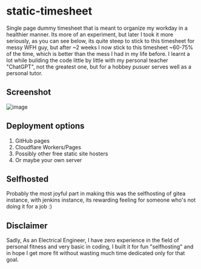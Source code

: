 # static-timesheet
Single page dummy timesheet that is meant to organize my workday in a healthier manner.
Its more of an experiment, but later I took it more seriously, as you can see below, its quite steep to stick to this timesheet for messy WFH guy, but after ~2 weeks I now stick to this timesheet ~60-75% of the time, which is better than the mess I had in my life before.
I learnt a lot while building the code little by little with my personal teacher "ChatGPT", not the greatest one, but for a hobbey pusuer serves well as a personal tutor.

## Screenshot
![image](https://github.com/user-attachments/assets/21c58225-e741-4984-864b-8b0ba6726fea)

## Deployment options
1. GitHub pages
2. Cloudflare Workers/Pages
3. Possibly other free static site hosters
4. Or maybe your own server

## Selfhosted
Probably the most joyful part in making this was the selfhosting of gitea instance, with jenkins instance, its rewarding feeling for someone who's not doing it for a job :) 

## Disclaimer
Sadly, As an Electrical Engineer, I have zero experience in the field of personal fitness and very basic in coding, I built it for fun "selfhosting" and in hope I get more fit without wasting much time dedicated only for that goal.
